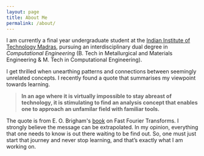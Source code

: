 ```yaml
---
layout: page
title: About Me
permalink: /about/
---
```

<p>I am currently a final year undergraduate student at the <a href="https://www.iitm.ac.in" target="_blank">Indian Institute of Technology Madras</a>, pursuing an interdisciplinary dual degree in <i>Computational Engineering</i> (B. Tech in Metallurgical and Materials Engineering & M. Tech in Computational Engineering).</p>

<p> I get thrilled when unearthing patterns and connections between seemingly unrelated concepts. I recently found a quote that summarises my viewpoint towards learning.
<blockquote cite="https://dl.acm.org/citation.cfm?id=47314">
<b>
In an age where it is virtually impossible to stay abreast of technology, it is stimulating to find an analysis concept that enables one to approach an unfamilar field with familiar tools.
</b>
</blockquote>
The quote is from E. O. Brigham's <a href="https://dl.acm.org/citation.cfm?id=47314" target="_blank"> book</a> on Fast Fourier Transforms. I strongly believe the message can be extrapolated. In my opinion, everything that one needs to know is out there waiting to be find out. So, one must just start that journey and never stop learning, and that’s exactly what I am working on.</p>
